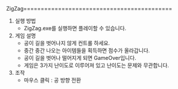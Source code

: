 ZigZag===========================================


1. 실행 방법
	- ZigZag.exe를 실행하면 플레이할 수 있습니다.
2. 게임 설명
	- 공이 길을 벗어나지 않게 컨트롤 하세요.
	- 중간 중간 나오는 아이템들을 획득하면 점수가 올라갑니다.
	- 공이 길을 벗어나 떨어지게 되면 GameOver입니다.
	- 게임은 3가지 난이도로 이루어져 있고 난이도는 문제와 무관합니다.
3. 조작
	- 마우스 클릭 : 공 방향 전환
